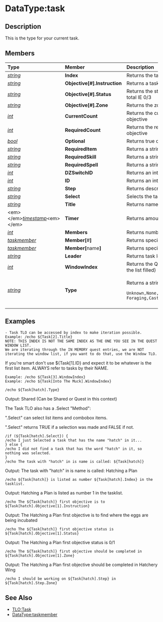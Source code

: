 # DataType:task

## Description

This is the type for your current task.

## Members

<table>
  <thead>
    <tr>
      <th style="text-align:left"><b>Type</b>
      </th>
      <th style="text-align:left"><b>Member</b>
      </th>
      <th style="text-align:left"><b>Description</b>
      </th>
    </tr>
  </thead>
  <tbody>
    <tr>
      <td style="text-align:left"><a href="datatype-string.md"><em>string</em></a>
      </td>
      <td style="text-align:left"><b>Index</b>
      </td>
      <td style="text-align:left">Returns the task&apos;s place on the tasklist</td>
    </tr>
    <tr>
      <td style="text-align:left"><a href="datatype-string.md"><em>string</em></a>
      </td>
      <td style="text-align:left"><b>Objective[#].Instruction</b>
      </td>
      <td style="text-align:left">Returns a tasks&apos;s Objectives</td>
    </tr>
    <tr>
      <td style="text-align:left"><a href="datatype-string.md"><em>string</em></a>
      </td>
      <td style="text-align:left"><b>Objective[#].Status</b>
      </td>
      <td style="text-align:left">Returns the status of the objective in the format amount done Vs total
        IE 0/3</td>
    </tr>
    <tr>
      <td style="text-align:left"><a href="datatype-string.md"><em>string</em></a>
      </td>
      <td style="text-align:left"><b>Objective[#].Zone</b>
      </td>
      <td style="text-align:left">Returns the zone the objective is to be performed in</td>
    </tr>
    <tr>
      <td style="text-align:left"><a href="datatype-int.md"><em>int</em></a>
      </td>
      <td style="text-align:left"><b>CurrentCount</b>
      </td>
      <td style="text-align:left">Returns the current count of the .Type needed to complete a objective</td>
    </tr>
    <tr>
      <td style="text-align:left"><a href="datatype-int.md"><em>int</em></a>
      </td>
      <td style="text-align:left"><b>RequiredCount</b>
      </td>
      <td style="text-align:left">Returns the required count of the .Type needed to complete a objective</td>
    </tr>
    <tr>
      <td style="text-align:left"><a href="datatype-bool.md"><em>bool</em></a>
      </td>
      <td style="text-align:left"><b>Optional</b>
      </td>
      <td style="text-align:left">Returns true or false if a objective is optional</td>
    </tr>
    <tr>
      <td style="text-align:left"><a href="datatype-string.md"><em>string</em></a>
      </td>
      <td style="text-align:left"><b>RequiredItem</b>
      </td>
      <td style="text-align:left">Returns a string of the required item to complete a objective.</td>
    </tr>
    <tr>
      <td style="text-align:left"><a href="datatype-string.md"><em>string</em></a>
      </td>
      <td style="text-align:left"><b>RequiredSkill</b>
      </td>
      <td style="text-align:left">Returns a string of the required skill to complete a objective.</td>
    </tr>
    <tr>
      <td style="text-align:left"><a href="datatype-string.md"><em>string</em></a>
      </td>
      <td style="text-align:left"><b>RequiredSpell</b>
      </td>
      <td style="text-align:left">Returns a string of the required spell to complete a objective.</td>
    </tr>
    <tr>
      <td style="text-align:left"><a href="datatype-int.md"><em>int</em></a>
      </td>
      <td style="text-align:left"><b>DZSwitchID</b>
      </td>
      <td style="text-align:left">Returns an int of the switch used in a objective.</td>
    </tr>
    <tr>
      <td style="text-align:left"><a href="datatype-int.md"><em>int</em></a>
      </td>
      <td style="text-align:left"><b>ID</b>
      </td>
      <td style="text-align:left">Returns an int of the task ID</td>
    </tr>
    <tr>
      <td style="text-align:left"><a href="datatype-string.md"><em>string</em></a>
      </td>
      <td style="text-align:left"><b>Step</b>
      </td>
      <td style="text-align:left">Returns description of current step in the task</td>
    </tr>
    <tr>
      <td style="text-align:left"><a href="datatype-string.md"><em>string</em></a>
      </td>
      <td style="text-align:left"><b>Select</b>
      </td>
      <td style="text-align:left">Selects the task</td>
    </tr>
    <tr>
      <td style="text-align:left"><a href="datatype-string.md"><em>string</em></a>
      </td>
      <td style="text-align:left"><b>Title</b>
      </td>
      <td style="text-align:left">Returns name of the shared task</td>
    </tr>
    <tr>
      <td style="text-align:left">&lt;em&gt;&lt;/em&gt;<a href="datatype-timestamp.md"><em>timestamp</em></a>&lt;em&gt;&lt;/em&gt;</td>
      <td
      style="text-align:left"><b>Timer</b>
        </td>
        <td style="text-align:left">Returns amount of time before task expires</td>
    </tr>
    <tr>
      <td style="text-align:left"><a href="datatype-int.md"><em>int</em></a>
      </td>
      <td style="text-align:left"><b>Members</b>
      </td>
      <td style="text-align:left">Returns number of members in task</td>
    </tr>
    <tr>
      <td style="text-align:left"><a href="datatype-task.md"><em>taskmember</em></a>
      </td>
      <td style="text-align:left"><b>Member[</b>#<b>]</b>
      </td>
      <td style="text-align:left">Returns specified member in task by index</td>
    </tr>
    <tr>
      <td style="text-align:left"><a href="datatype-task.md"><em>taskmember</em></a>
      </td>
      <td style="text-align:left"><b>Member[</b>name<b>]</b>
      </td>
      <td style="text-align:left">Returns specified member in task by name</td>
    </tr>
    <tr>
      <td style="text-align:left"><a href="datatype-string.md"><em>string</em></a>
      </td>
      <td style="text-align:left"><b>Leader</b>
      </td>
      <td style="text-align:left">Returns task leader&apos;s name</td>
    </tr>
    <tr>
      <td style="text-align:left"><a href="datatype-int.md"><em>int</em></a>
      </td>
      <td style="text-align:left"><b>WindowIndex</b>
      </td>
      <td style="text-align:left">Returns the Quest Window List Index. (if the window actually has the list
        filled)</td>
    </tr>
    <tr>
      <td style="text-align:left"><a href="datatype-string.md"><em>string</em></a>
      </td>
      <td style="text-align:left"><b>Type</b>
      </td>
      <td style="text-align:left">
        <p>Returns a string that can be one of the following:</p>
        <p> <code>Unknown,None,Deliver,Kill,Loot,Hail,Explore,Tradeskill,Fishing,</code>
          <br
          /> <code>Foraging,Cast,UseSkill,DZSwitch,DestroyObject,Collect,Dialogue</code>
        </p>
      </td>
    </tr>
    <tr>
      <td style="text-align:left"></td>
      <td style="text-align:left"></td>
      <td style="text-align:left"></td>
    </tr>
  </tbody>
</table>

## Examples

`- Task TLO can be accessed by index to make iteration possible.`  
`Example: /echo ${Task[2].Title}`  
`NOTE: THIS INDEX IS NOT THE SAME INDEX AS THE ONE YOU SEE IN THE QUEST WINDOW LIST.`  
`We are iterating through the IN MEMORY quest entries, we are NOT`  
`iterating the window list, if you want to do that, use the Window TLO.`

If you're smart don't use ${Task\[1\].ID} and expect it to be whatever is the first list item. ALWAYS refer to tasks by their NAME.

`Example: /echo ${Task[3].WindowIndex}`  
`Example: /echo ${Task[Into The Muck].WindowIndex}`

`/echo ${Task[hatch].Type}`

Output: Shared \(Can be Shared or Quest in this context\)

The Task TLO also has a .Select "Method":

".Select" can select list items and combobox items.

".Select" returns TRUE if a selection was made and FALSE if not.

`/if (${Task[hatch].Select}) {`  
`/echo I just Selected a task that has the name "hatch" in it...`  
`} else {`  
`/echo I did not find a task that has the word "hatch" in it, so nothing was selected.`  
`}`  
`/echo The task with "hatch" in is name is called: ${Task[hatch]}`

Output: The task with "hatch" in is name is called: Hatching a Plan

`/echo ${Task[hatch]} is listed as number ${Task[hatch].Index} in the tasklist.`

Output: Hatching a Plan is listed as number 1 in the tasklist.

`/echo The ${Task[hatch]} first objective is to ${Task[hatch].Objective[1].Instruction}`

Output: The Hatching a Plan first objective is to find where the eggs are being incubated

`/echo The ${Task[hatch]} first objective status is ${Task[hatch].Objective[1].Status}`

Output: The Hatching a Plan first objective status is 0/1

`/echo The ${Task[hatch]} first objective should be completed in ${Task[hatch].Objective[1].Zone}`

Output: The Hatching a Plan first objective should be completed in Hatchery Wing

`/echo I should be working on ${Task[hatch].Step} in ${Task[hatch].Step.Zone}`

## See Also

* [TLO:Task](../top-level-objects/tlo-task.md)
* [DataType:taskmember](datatype-task.md)

